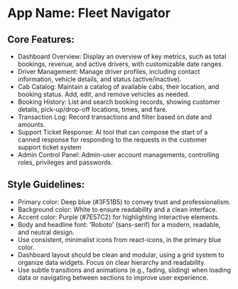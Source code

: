 # **App Name**: Fleet Navigator

## Core Features:

- Dashboard Overview: Display an overview of key metrics, such as total bookings, revenue, and active drivers, with customizable date ranges.
- Driver Management: Manage driver profiles, including contact information, vehicle details, and status (active/inactive).
- Cab Catalog: Maintain a catalog of available cabs, their location, and booking status. Add, edit, and remove vehicles as needed.
- Booking History: List and search booking records, showing customer details, pick-up/drop-off locations, times, and fare.
- Transaction Log: Record transactions and filter based on date and amounts.
- Support Ticket Response: AI tool that can compose the start of a canned response for responding to the requests in the customer support ticket system
- Admin Control Panel: Admin-user account managements, controlling roles, privileges and passwords.

## Style Guidelines:

- Primary color: Deep blue (#3F51B5) to convey trust and professionalism.
- Background color: White to ensure readability and a clean interface.
- Accent color: Purple (#7E57C2) for highlighting interactive elements.
- Body and headline font: 'Roboto' (sans-serif) for a modern, readable, and neutral design.
- Use consistent, minimalist icons from react-icons, in the primary blue color.
- Dashboard layout should be clean and modular, using a grid system to organize data widgets. Focus on clear hierarchy and readability.
- Use subtle transitions and animations (e.g., fading, sliding) when loading data or navigating between sections to improve user experience.